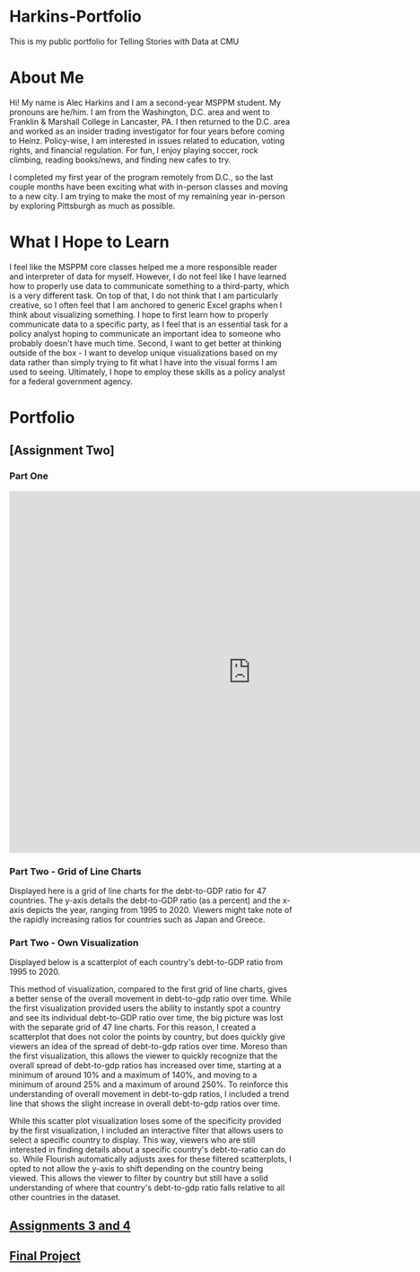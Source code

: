 # Harkins-Portfolio
This is my public portfolio for Telling Stories with Data at CMU
# About Me
Hi! My name is Alec Harkins and I am a second-year MSPPM student. My pronouns are he/him. I am from the Washington, D.C. area and went to Franklin & Marshall College in Lancaster, PA. I then returned to the D.C. area and worked as an insider trading investigator for four years before coming to Heinz. Policy-wise, I am interested in issues related to education, voting rights, and financial regulation. For fun, I enjoy playing soccer, rock climbing, reading books/news, and finding new cafes to try. 

I completed my first year of the program remotely from D.C., so the last couple months have been exciting what with in-person classes and moving to a new city. I am trying to make the most of my remaining year in-person by exploring Pittsburgh as much as possible. 

# What I Hope to Learn

I feel like the MSPPM core classes helped me a more responsible reader and interpreter of data for myself. However, I do not feel like I have learned how to properly use data to communicate something to a third-party, which is a very different task. On top of that, I do not think that I am particularly creative, so I often feel that I am anchored to generic Excel graphs when I think about visualizing something. I hope to first learn how to properly communicate data to a specific party, as I feel that is an essential task for a policy analyst hoping to communicate an important idea to someone who probably doesn't have much time. Second, I want to get better at thinking outside of the box - I want to develop unique visualizations based on my data rather than simply trying to fit what I have into the visual forms I am used to seeing. Ultimately, I hope to employ these skills as a policy analyst for a federal government agency. 

# Portfolio

## [Assignment Two]

### Part One

<iframe src="https://data.oecd.org/chart/6vsN" width="860" height="645" style="border: 0" mozallowfullscreen="true" webkitallowfullscreen="true" allowfullscreen="true">OECD Chart: General government debt, Total, % of GDP, Annual, 2018</iframe>

### Part Two - Grid of Line Charts

Displayed here is a grid of line charts for the debt-to-GDP ratio for 47 countries. The y-axis details the debt-to-GDP ratio (as a percent) and the x-axis depicts the year, ranging from 1995 to 2020. Viewers might take note of the rapidly increasing ratios for countries such as Japan and Greece. 
<div class="flourish-embed flourish-chart" data-src="visualisation/7690930"><script src="https://public.flourish.studio/resources/embed.js"></script></div>

### Part Two - Own Visualization

Displayed below is a scatterplot of each country's debt-to-GDP ratio from 1995 to 2020. 

<div class="flourish-embed flourish-scatter" data-src="visualisation/7691304"><script src="https://public.flourish.studio/resources/embed.js"></script></div>

This method of visualization, compared to the first grid of line charts, gives a better sense of the overall movement in debt-to-gdp ratio over time. While the first visualization provided users the ability to instantly spot a country and see its individual debt-to-GDP ratio over time, the big picture was lost with the separate grid of 47 line charts. For this reason, I created a scatterplot that does not color the points by country, but does quickly give viewers an idea of the spread of debt-to-gdp ratios over time. Moreso than the first visualization, this allows the viewer to quickly recognize that the overall spread of debt-to-gdp ratios has increased over time, starting at a minimum of around 10% and a maximum of 140%, and moving to a minimum of around 25% and a maximum of around 250%. To reinforce this understanding of overall movement in debt-to-gdp ratios, I included a trend line that shows the slight increase in overall debt-to-gdp ratios over time. 

While this scatter plot visualization loses some of the specificity provided by the first visualization, I included an interactive filter that allows users to select a specific country to display. This way, viewers who are still interested in finding details about a specific country's debt-to-ratio can do so. While Flourish automatically adjusts axes for these filtered scatterplots, I opted to not allow the y-axis to shift depending on the country being viewed. This allows the viewer to filter by country but still have a solid understanding of where that country's debt-to-gdp ratio falls relative to all other countries in the dataset.

## [Assignments 3 and 4](CritiqueByDesign.html)

## [Final Project](Final_Project_AlecHarkins.html)
